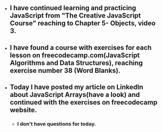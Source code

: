 - ## I have continued learning and practicing JavaScript from "The Creative JavaScript Course" reaching to Chapter 5- Objects, video 3. 

- ## I have found a course with exercises for each lesson on freecodecamp.com(JavaScript Algorithms and Data Structures), reaching exercise number 38 (Word Blanks).

- ## Today I have posted my article on LinkedIn about JavaScript Arrays(have a look) and continued with the exercises on freecodecamp website.
  - ### I don't have questions for today.